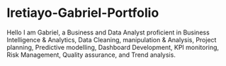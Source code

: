 # Iretiayo-Gabriel-Portfolio
Hello I am Gabriel, a Business and Data Analyst proficient in Business Intelligence & Analytics, Data Cleaning, manipulation & Analysis, Project planning, Predictive modelling, Dashboard Development, KPI monitoring, Risk Management, Quality assurance, and Trend analysis.
